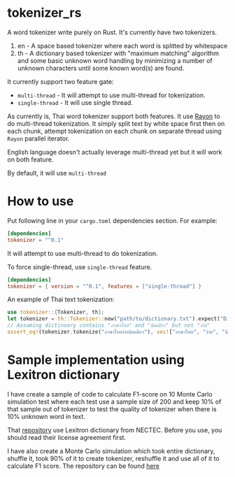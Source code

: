 # tokenizer_rs
A word tokenizer write purely on Rust.
It's currently have two tokenizers.
1. en - A space based tokenizer where each word is splitted by whitespace
1. th - A dictionary based tokenizer with "maximum matching" algorithm and some basic unknown word handling by minimizing a number of unknown characters until some known word(s) are found. 

It currently support two feature gate:
- `multi-thread` - It will attempt to use multi-thread for tokenization.
- `single-thread` - It will use single thread.

As currently is, Thai word tokenizer support both features. It use [Rayon](https://crates.io/crates/rayon) to do multi-thread tokenization. It simply split text by white space first then on each chunk, attempt tokenization on each chunk on separate thread using `Rayon` parallel iterator.

English language doesn't actually leverage multi-thread yet but it will work on both feature.

By default, it will use `multi-thread`

# How to use
Put following line in your `cargo.toml` dependencies section.
For example:
```toml
[dependencies]
tokenizer = "^0.1"
```
It will attempt to use multi-thread to do tokenization.

To force single-thread, use `single-thread` feature.
```toml
[dependencies]
tokenizer = { version = "^0.1", features = ["single-thread"] }
```

An example of Thai text tokenization:
```rust
use tokenizer::{Tokenizer, th};
let tokenizer = th::Tokenizer::new("path/to/dictionary.txt").expect("Dictionary file not found");
// Assuming dictinoary contains "ภาษาไทย" and "นิดเดียว" but not "ง่าย"
assert_eq!(tokenizer.tokenize("ภาษาไทยง่ายนิดเดียว"), vec!["ภาษาไทย", "ง่าย", "นิดเดียว"]);
```

# Sample implementation using Lexitron dictionary
I have create a sample of code to calculate F1-score on 10 Monte Carlo simulation test where each test use a sample size of 200 and keep 10% of that sample out of tokenizer to test the quality of tokenizer when there is 10% unknown word in text.

That [repository](https://github.com/NattapongSiri/tokenizer_demo) use Lexitron dictionary from NECTEC.
Before you use, you should read their license agreement first.

I have also create a Monte Carlo simulation which took entire dictionary, shuffle it, took 90% of it to create tokenizer, reshuffle it and use all of it to calculate F1 score. The repository can be found [here](https://github.com/NattapongSiri/tokenizer_large_montecarlo_demo)